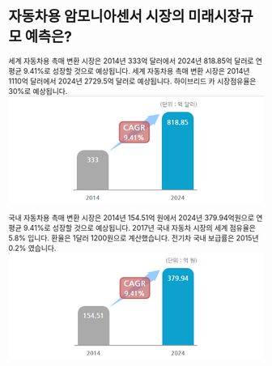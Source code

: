 # 자동차용 암모니아센서 시장의 미래시장규모 예측은?

세계 자동차용 촉매 변환 시장은 2014년 333억 달러에서 2024년 818.85억 달러로 연평균 9.41%로 성장할 것으로 예상됩니다. 세계 자동차용 촉매 변환 시장은 2014년 1110억 달러에서 2024년 2729.5억 달러로 예상됩니다. 하이브리드 카 시장점유율은 30%로 예상됩니다.
![](./images/자동차용암모니아센서_Q14_1_1.PNG)

국내 자동차용 촉매 변환 시장은 2014년 154.51억 원에서 2024년 379.94억원으로 연평균 9.41%로 성장할 것으로 예상됩니다. 2017년 국내 자동차 시장의 세계 점유율은 5.8% 입니다. 환율은 1달러 1200원으로 계산했습니다. 전기차 국내 보급률은 2015년 0.2% 였습니다.
![](./images/자동차용암모니아센서_Q14_1_1_.PNG)